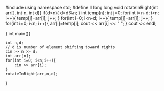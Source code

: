 
#include<iostream>
using namespace std;
#define ll long long
 void rotateInRight(int arr[], int n, int d){
    if(d>n){
        d=d%n;
    }
          int temp[n];
          int j=0;
          for(int i=n-d; i<n; i++){
            temp[j]=arr[i];
            j++;
          }
          for(int i=0; i<n-d; i++){
         temp[j]=arr[i];
         j++;
          }
          for(int i=0; i<n; i++){
           arr[i]=temp[i];
           cout << arr[i] << " ";
          }
          cout << endl;
                    
}
int main(){

    int n,d;
    // d is number of element shifting toward rights
    cin >> n >> d;
    int arr[n];
    for(int i=0; i<n;i++){
        cin >> arr[i];
    }
    rotateInRight(arr,n,d);
}
